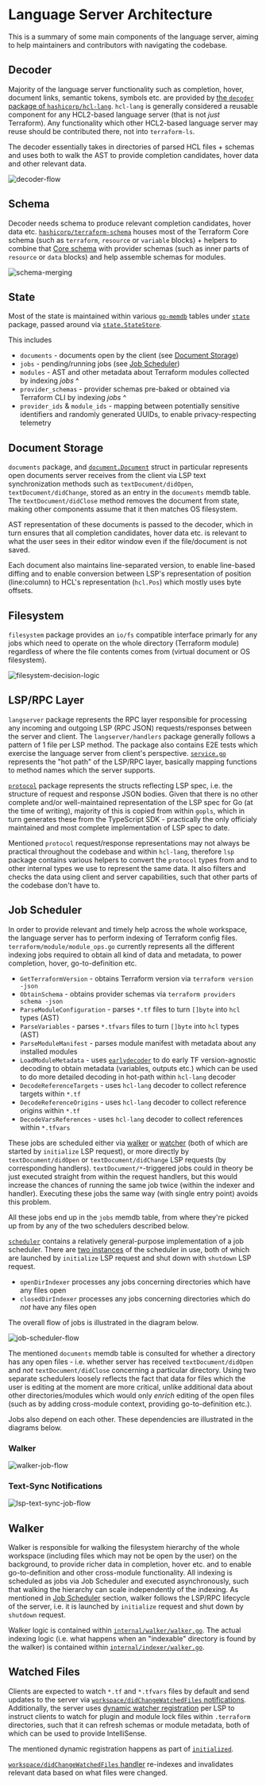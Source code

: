 # Language Server Architecture

This is a summary of some main components of the language server, aiming to help maintainers and contributors with navigating the codebase.

## Decoder

Majority of the language server functionality such as completion, hover, document links, semantic tokens, symbols etc. are provided by [the `decoder` package of `hashicorp/hcl-lang`](https://pkg.go.dev/github.com/hashicorp/hcl-lang@main/decoder). `hcl-lang` is generally considered a reusable component for any HCL2-based language server (that is not _just_ Terraform). Any functionality which other HCL2-based language server may reuse should be contributed there, not into `terraform-ls`.

The decoder essentially takes in directories of parsed HCL files + schemas and uses both to walk the AST to provide completion candidates, hover data and other relevant data.

![decoder-flow](./images/decoder-flow.png)

## Schema

Decoder needs schema to produce relevant completion candidates, hover data etc. [`hashicorp/terraform-schema`](https://pkg.go.dev/github.com/hashicorp/terraform-schema) houses most of the Terraform Core schema (such as `terraform`, `resource` or `variable` blocks) + helpers to combine that [Core schema](https://github.com/hashicorp/terraform-schema/tree/main/internal/schema) with provider schemas (such as inner parts of `resource` or `data` blocks) and help assemble schemas for modules.

![schema-merging](./images/schema-merging.png)

## State

Most of the state is maintained within various [`go-memdb`](https://pkg.go.dev/github.com/hashicorp/go-memdb) tables under [`state`](https://pkg.go.dev/github.com/hashicorp/terraform-ls@main/internal/state) package, passed around via [`state.StateStore`](https://pkg.go.dev/github.com/hashicorp/terraform-ls@main/internal/state#StateStore).

This includes

 - `documents` - documents open by the client (see [Document Storage](#document-storage))
 - `jobs` - pending/running jobs (see [Job Scheduler](#job-scheduler))
 - `modules` - AST and other metadata about Terraform modules collected by indexing _jobs_ ^
 - `provider_schemas` - provider schemas pre-baked or obtained via Terraform CLI by indexing _jobs_ ^
 - `provider_ids` & `module_ids` - mapping between potentially sensitive identifiers and randomly generated UUIDs, to enable privacy-respecting telemetry

## Document Storage

`documents` package, and [`document.Document`](https://pkg.go.dev/github.com/hashicorp/terraform-ls@main/internal/document#Document) struct in particular represents open documents server receives from the client via LSP text synchronization methods such as `textDocument/didOpen`, `textDocument/didChange`, stored as an entry in the `documents` memdb table. The `textDocument/didClose` method removes the document from state, making other components assume that it then matches OS filesystem.

AST representation of these documents is passed to the decoder, which in turn ensures that all completion candidates, hover data etc. is relevant to what the user sees in their editor window even if the file/document is not saved.

Each document also maintains line-separated version, to enable line-based diffing and to enable conversion between LSP's representation of position (line:column) to HCL's representation (`hcl.Pos`) which mostly uses byte offsets.

## Filesystem

`filesystem` package provides an `io/fs` compatible interface primarly for any jobs which need to operate on the whole directory (Terraform module) regardless of where the file contents comes from (virtual document or OS filesystem).

![filesystem-decision-logic](./images/filesystem-decision-logic.png)

## LSP/RPC Layer

`langserver` package represents the RPC layer responsible for processing any incoming and outgoing LSP (RPC JSON) requests/responses between the server and client. The `langserver/handlers` package generally follows a pattern of 1 file per LSP method. The package also contains E2E tests which exercise the language server from client's perspective. [`service.go`](https://github.com/hashicorp/terraform-ls/blob/main/internal/langserver/handlers/service.go) represents the "hot path" of the LSP/RPC layer, basically mapping functions to method names which the server supports.

[`protocol`](https://pkg.go.dev/github.com/hashicorp/terraform-ls@main/internal/protocol) package represents the structs reflecting LSP spec, i.e. the structure of request and response JSON bodies. Given that there is no other complete and/or well-maintained representation of the LSP spec for Go (at the time of writing), majority of this is copied from within `gopls`, which in turn generates these from the TypeScript SDK - practically the only officialy maintained and most complete implementation of LSP spec to date.

Mentioned `protocol` request/response representations may not always be practical throughout the codebase and within `hcl-lang`, therefore `lsp` package contains various helpers to convert the `protocol` types from and to other internal types we use to represent the same data. It also filters and checks the data using client and server capabilities, such that other parts of the codebase don't have to.

## Job Scheduler

In order to provide relevant and timely help across the whole workspace, the language server has to perform indexing of Terraform config files. `terraform/module/module_ops.go` currently represents all the different indexing jobs required to obtain all kind of data and metadata, to power completion, hover, go-to-definition etc. 

 - `GetTerraformVersion` - obtains Terraform version via `terraform version -json`
 - `ObtainSchema` - obtains provider schemas via `terraform providers schema -json`
 - `ParseModuleConfiguration` - parses `*.tf` files to turn `[]byte` into `hcl` types (AST)
 - `ParseVariables` - parses `*.tfvars` files to turn `[]byte` into `hcl` types (AST)
 - `ParseModuleManifest` - parses module manifest with metadata about any installed modules
 - `LoadModuleMetadata` - uses [`earlydecoder`](https://pkg.go.dev/github.com/hashicorp/terraform-schema@main/earlydecoder) to do early TF version-agnostic decoding to obtain metadata (variables, outputs etc.) which can be used to do more detailed decoding in hot-path within `hcl-lang` decoder
 - `DecodeReferenceTargets` - uses `hcl-lang` decoder to collect reference targets within `*.tf`
 - `DecodeReferenceOrigins` - uses `hcl-lang` decoder to collect reference origins within `*.tf`
 - `DecodeVarsReferences` - uses `hcl-lang` decoder to collect references within `*.tfvars`

These jobs are scheduled either via [walker](#walker) or [watcher](#watcher) (both of which are started by `initialize` LSP request), or more directly by `textDocument/didOpen` or `textDocument/didChange` LSP requests (by corresponding handlers). `textDocument/*`-triggered jobs could in theory be just executed straight from within the request handlers, but this would increase the chances of running the same job twice (within the indexer and handler). Executing these jobs the same way (with single entry point) avoids this problem.

All these jobs end up in the `jobs` memdb table, from where they're picked up from by any of the two schedulers described below.

[`scheduler`](https://pkg.go.dev/github.com/hashicorp/terraform-ls@main/internal/scheduler) contains a relatively general-purpose implementation of a job scheduler. There are [two instances](https://github.com/hashicorp/terraform-ls/blob/031e30f62ab169104837fbb1e9ef2633ded73329/internal/langserver/handlers/service.go#L427-L435) of the scheduler in use, both of which are launched by `initialize` LSP request and shut down with `shutdown` LSP request.

 - `openDirIndexer` processes any jobs concerning directories which have any files open
 - `closedDirIndexer` processes any jobs concerning directories which do _not_ have any files open

The overall flow of jobs is illustrated in the diagram below.

![job-scheduler-flow](./images/job-scheduler-flow.png)

The mentioned `documents` memdb table is consulted for whether a directory has any open files - i.e. whether server has received `textDocument/didOpen` and _not_ `textDocument/didClose` concerning a particular directory. Using two separate schedulers loosely reflects the fact that data for files which the user is editing at the moment are more critical, unlike additional data about other directories/modules which would only _enrich_ editing of the open files (such as by adding cross-module context, providing go-to-definition etc.).

Jobs also depend on each other. These dependencies are illustrated in the diagrams below.

### Walker

![walker-job-flow](./images/walker-job-flow.png)

### Text-Sync Notifications

![lsp-text-sync-job-flow](./images/lsp-text-sync-job-flow.png)

## Walker

Walker is responsible for walking the filesystem hierarchy of the whole workspace (including files which may not be open by the user) on the background, to provide richer data in completion, hover etc. and to enable go-to-definition and other cross-module functionality. All indexing is scheduled as jobs via Job Scheduler and executed asynchronously, such that walking the hierarchy can scale independently of the indexing. As mentioned in [Job Scheduler](#job-scheduler) section, walker follows the LSP/RPC lifecycle of the server, i.e. it is launched by `initialize` request and shut down by `shutdown` request.

Walker logic is contained within [`internal/walker/walker.go`](https://github.com/hashicorp/terraform-ls/blob/main/internal/walker/walker.go). The actual indexing logic (i.e. what happens when an "indexable" directory is found by the walker) is contained within [`internal/indexer/walker.go`](https://github.com/hashicorp/terraform-ls/blob/main/internal/indexer/walker.go).

## Watched Files

Clients are expected to watch `*.tf` and `*.tfvars` files by default and send updates to the server via [`workspace/didChangeWatchedFiles` notifications](https://microsoft.github.io/language-server-protocol/specifications/lsp/3.17/specification/#workspace_didChangeWatchedFiles). Additionally, the server uses [dynamic watcher registration](https://microsoft.github.io/language-server-protocol/specifications/lsp/3.17/specification/#didChangeWatchedFilesRegistrationOptions) per LSP to instruct clients to watch for plugin and module lock files within `.terraform` directories, such that it can refresh schemas or module metadata, both of which can be used to provide IntelliSense.

The mentioned dynamic registration happens as part of [`initialized`](https://github.com/hashicorp/terraform-ls/blob/ca335f5ec3f320ab5a517592ae63ac90b04f127f/internal/langserver/handlers/initialized.go#L22-L71).

[`workspace/didChangeWatchedFiles` handler](https://github.com/hashicorp/terraform-ls/blob/ca335f5ec3f320ab5a517592ae63ac90b04f127f/internal/langserver/handlers/did_change_watched_files.go#L20) re-indexes and invalidates relevant data based on what files were changed.

